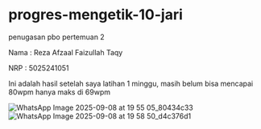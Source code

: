 # progres-mengetik-10-jari
penugasan pbo pertemuan 2

Nama  : Reza Afzaal Faizullah Taqy

NRP   : 5025241051

Ini adalah hasil setelah saya latihan 1 minggu, masih belum bisa mencapai 80wpm hanya maks di 69wpm

![WhatsApp Image 2025-09-08 at 19 55 05_80434c33](https://github.com/user-attachments/assets/32be4964-c47c-4564-8613-2b9b18aaa6bc)
![WhatsApp Image 2025-09-08 at 19 58 50_d4c376d1](https://github.com/user-attachments/assets/c8f8bc02-772a-45dc-ac09-23f003b829ac)
